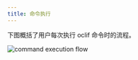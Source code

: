 ```yaml
---
title: 命令执行
---
```


下图概括了用户每次执行 oclif 命令时的流程。

![command execution flow](/img/command-execution-flow.jpg)
